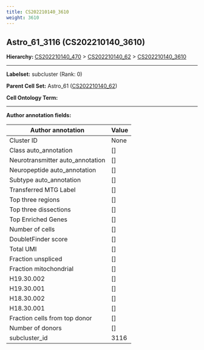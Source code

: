 ```yaml
---
title: CS202210140_3610
weight: 3610
---
```

## Astro_61_3116 (CS202210140_3610)
<b>Hierarchy: </b>
[CS202210140_470](cell_sets/CS202210140_470.md) >
[CS202210140_62](cell_sets/CS202210140_62.md) >
[CS202210140_3610](cell_sets/CS202210140_3610.md)

---


**Labelset:** subcluster (Rank: 0)

**Parent Cell Set:** Astro_61 ([CS202210140_62](cell_sets/CS202210140_62.md))



**Cell Ontology Term:** 

[MARKER GENES.]: #


---

[TRANSFERRED ANNOTATIONS.]: #


[AUTHOR ANNOTATION FIELDS.]: #


**Author annotation fields:**

| Author annotation | Value |
|-------------------|-------|
|Cluster ID|None|
|Class auto_annotation|[]|
|Neurotransmitter auto_annotation|[]|
|Neuropeptide auto_annotation|[]|
|Subtype auto_annotation|[]|
|Transferred MTG Label|[]|
|Top three regions|[]|
|Top three dissections|[]|
|Top Enriched Genes|[]|
|Number of cells|[]|
|DoubletFinder score|[]|
|Total UMI|[]|
|Fraction unspliced|[]|
|Fraction mitochondrial|[]|
|H19.30.002|[]|
|H19.30.001|[]|
|H18.30.002|[]|
|H18.30.001|[]|
|Fraction cells from top donor|[]|
|Number of donors|[]|
|subcluster_id|3116|

